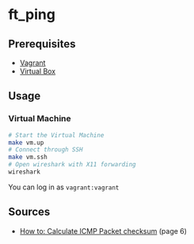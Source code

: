 # ft_ping

## Prerequisites

- [Vagrant](https://www.vagrantup.com/)
- [Virtual Box](https://www.virtualbox.org/)

## Usage

### Virtual Machine

```sh
# Start the Virtual Machine
make vm.up
# Connect through SSH
make vm.ssh
# Open wireshark with X11 forwarding
wireshark
```

You can log in as `vagrant:vagrant`

## Sources

- [How to: Calculate ICMP Packet checksum](https://www.ietf.org/rfc/rfc1071.txt) (page 6)
